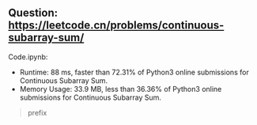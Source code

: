 ## Question: https://leetcode.cn/problems/continuous-subarray-sum/

Code.ipynb:
* Runtime: 88 ms, faster than 72.31% of Python3 online submissions for Continuous Subarray Sum.
* Memory Usage: 33.9 MB, less than 36.36% of Python3 online submissions for Continuous Subarray Sum.
> prefix
